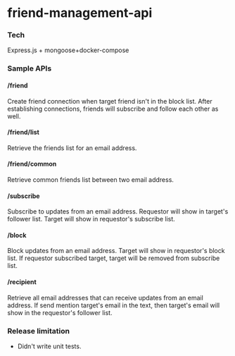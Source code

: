 # friend-management-api

### Tech
Express.js + mongoose+docker-compose

### Sample APIs
#### /friend
Create friend connection when target friend isn't in the block list. After establishing connections, friends will subscribe and follow each other as well.
#### /friend/list
Retrieve the friends list for an email address.
#### /friend/common
Retrieve common friends list between two email address.
#### /subscribe
Subscribe to updates from an email address. Requestor will show in target's follower list. Target will show in requestor's subscribe list.
#### /block
Block updates from an email address. Target will show in requestor's block list.
If requestor subscribed target, target will be removed from subscribe list.
#### /recipient
Retrieve all email addresses that can receive updates from an email address. If send mention target's email in the text, then target's email will show in the requestor's follower list. 


### Release limitation

 - Didn't write unit tests.